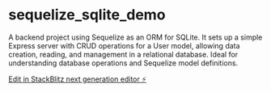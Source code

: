 # sequelize_sqlite_demo

A backend project using Sequelize as an ORM for SQLite. It sets up a simple Express server with CRUD operations for a User model, allowing data creation, reading, and management in a relational database. Ideal for understanding database operations and Sequelize model definitions.

[Edit in StackBlitz next generation editor ⚡️](https://stackblitz.com/~/github.com/poorna-theekshana/sequelize_sqlite_demo)

